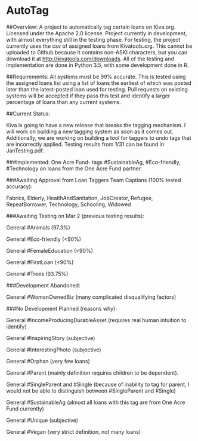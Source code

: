 # AutoTag

##Overview:
A project to automatically tag certain loans on Kiva.org.
Licensed under the Apache 2.0 license. 
Project currently in development, with almost everything still in the testing phase. 
For testing, the project currently uses the csv of assigned loans from Kivatools.org. This cannot be uploaded to Github because it contains non-ASKI characters, but you can download it at http://kivatools.com/downloads. 
All of the testing and implementation are done in Python 3.5, with some development done in R. 


##Requirements:
All systems must be 99% accurate. This is tested using the assigned loans list using a list of loans the earliest of which was posted later than the latest-posted loan used for testing.
Pull requests on existing systems will be accepted if they pass this test and identify a larger percentage of loans than any current systems.

##Current Status:

Kiva is going to have a new release that breaks the tagging mechanism. I will work on building a new tagging system as soon as it comes out. Additionally, we are working on building a tool for taggers to undo tags that are incorrectly applied. Testing results from 1/31 can be found in JanTesting.pdf. 

###Implemented:
One Acre Fund- tags #SustainableAg, #Eco-friendly, #Technology on loans from the One Acre Fund partner.

###Awaiting Approval from Loan Taggers Team Captians (100% tested accuracy):

Fabrics, Elderly, HealthAndSanitation, JobCreator, Refugee, RepeatBorrower, Technology, Schooling, Widowed

###Awaiting Testing on Mar 2 (previous testing results):

General #Animals (97.3%)

General #Eco-friendly (<90%)

General #FemaleEducation (<90%)

General #FirstLoan (<90%)

General #Trees (93.75%)

###Development Abandoned:

General #WomanOwnedBiz (many complicated disqualifying factors)

###No Development Planned (reasons why):

General #IncomeProducingDurableAsset (requires real human intuition to identify)

General #InspiringStory (subjective)

General #InterestingPhoto (subjective)

General #Orphan (very few loans)

General #Parent (mainly definition requires children to be dependent).

General #SingleParent and #Single (because of inability to tag for parent, I would not be able to distinguish between #SingleParent and #Single)

General #SustainableAg (almost all loans with this tag are from One Acre Fund currently)

General #Unique (subjective)

General #Vegan (very strict definition, not many loans)
